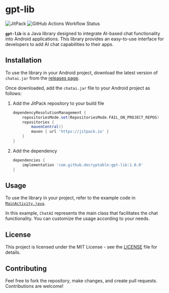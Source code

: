 # gpt-lib

![JitPack](https://img.shields.io/jitpack/version/com.github.decryptable/gpt-lib?style=for-the-badge&label=com.github.decryptable%3Agpt-lib&link=https%3A%2F%2Fjitpack.io%2F%23decryptable%2Fgpt-lib%2F1.0.0) ![GitHub Actions Workflow Status](https://img.shields.io/github/actions/workflow/status/decryptable/gpt-lib/publish.yml?branch=master&style=for-the-badge&label=Publish%20Status&link=https%3A%2F%2Fgithub.com%2Fdecryptable%2Fgpt-lib%2Factions%2Fworkflows%2Fpublish.yml)


**`gpt-lib`** is a Java library designed to integrate AI-based chat functionality into Android
applications. This library provides an easy-to-use interface for developers to add AI chat
capabilities to their apps.

## Installation

To use the library in your Android project, download the latest version of `chatai.jar` from
the [releases page](https://github.com/decryptable/AndroidAIChatLib/releases/latest).

Once downloaded, add the `chatai.jar` file to your Android project as follows:

1. Add the JitPack repository to your build file

    ```gradle
    dependencyResolutionManagement {
        repositoriesMode.set(RepositoriesMode.FAIL_ON_PROJECT_REPOS)
        repositories {
            mavenCentral()
            maven { url 'https://jitpack.io' }
        }
    }
    ```

2. Add the dependency

    ```gradle
    dependencies {
        implementation 'com.github.decryptable:gpt-lib:1.0.0'
    }
    ```
   
## Usage

To use the library in your project, refer to the example code
in [`MainActivity.java`](app/src/main/java/com/decryptable/chatai/MainActivity.java).

In this example, `ChatAI` represents the main class that facilitates the chat functionality. You can
customize the usage according to your needs.

## License

This project is licensed under the MIT License - see the [LICENSE](LICENSE) file for details.

## Contributing

Feel free to fork the repository, make changes, and create pull requests. Contributions are welcome!
